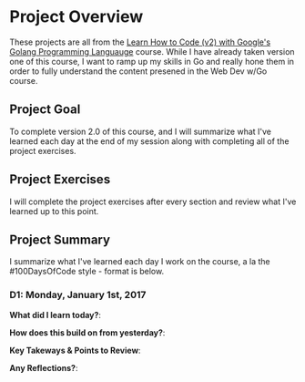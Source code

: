 # Project Overview

These projects are all from the [Learn How to Code (v2) with Google's Golang Programming Languauge](https://greatercommons.com/learn/509818362553958) course. While I have already taken version one of this course, I want to ramp up my skills in Go and really hone them in order to fully understand the content presened in the Web Dev w/Go course. 

## Project Goal

To complete version 2.0 of this course, and I will summarize what I've learned each day at the end of my session along with completing all of the project exercises.

## Project Exercises

I will complete the project exercises after every section and review what I've learned up to this point.

## Project Summary

I summarize what I've learned each day I work on the course, a la the #100DaysOfCode style - format is below.

### D1: Monday, January 1st, 2017

**What did I learn today?**:

**How does this build on from yesterday?**:

**Key Takeways & Points to Review**:

**Any Reflections?**:
